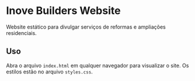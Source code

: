 # Inove Builders Website

Website estático para divulgar serviços de reformas e ampliações residenciais.

## Uso

Abra o arquivo `index.html` em qualquer navegador para visualizar o site.
Os estilos estão no arquivo `styles.css`.

